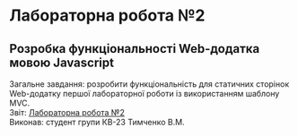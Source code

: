 # Лабораторна робота №2
## Розробка функціональності Web-додатка мовою Javascript
Загальне завдання: розробити функціональність для статичних сторінок Web-додатку першої лабораторної роботи із використанням шаблону MVC.    
Звіт: [Лабораторна робота №2](https://docs.google.com/document/d/1u44X5DJjK__umfknlOePcdS7A7sh2IRKTofcQjnUCFw/edit?usp=sharing)    
Виконав: студент групи КВ-23 Тимченко В.М. 
